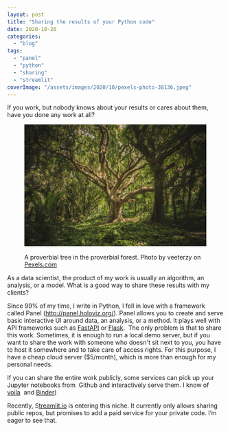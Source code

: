 ```yaml
---
layout: post
title: "Sharing the results of your Python code"
date: 2020-10-20
categories: 
  - "blog"
tags: 
  - "panel"
  - "python"
  - "sharing"
  - "streamlit"
coverImage: "/assets/images/2020/10/pexels-photo-38136.jpeg"
---
```


If you work, but nobody knows about your results or cares about them, have you done any work at all? 

<figure>

![](/assets/images/2020/10/pexels-photo-38136.jpeg)

<figcaption>

A proverbial tree in the proverbial forest. Photo by veeterzy on [Pexels.com](https://www.pexels.com/photo/nature-forest-trees-park-38136/)

</figcaption>

</figure>

As a data scientist, the product of my work is usually an algorithm, an analysis, or a model. What is a good way to share these results with my clients? 

Since 99% of my time, I write in Python, I fell in love with a framework called Panel (http://panel.holoviz.org/). Panel allows you to create and serve basic interactive UI around data, an analysis, or a method. It plays well with API frameworks such as [FastAPI](https://fastapi.tiangolo.com/) or [Flask](https://flask.palletsprojects.com/).  The only problem is that to share this work. Sometimes, it is enough to run a local demo server, but if you want to share the work with someone who doesn't sit next to you, you have to host it somewhere and to take care of access rights. For this purpose, I have a cheap cloud server ($5/month), which is more than enough for my personal needs.

If you can share the entire work publicly, some services can pick up your Jupyter notebooks from  Github and interactively serve them. I know of [voila](http://voila.readthedocs.io/)  and [Binder](https://mybinder.org/))

Recently, S[treamlit.io](http://streamlit.io/) is entering this niche. It currently only allows sharing public repos, but promises to add a paid service for your private code. I’m eager to see that.
